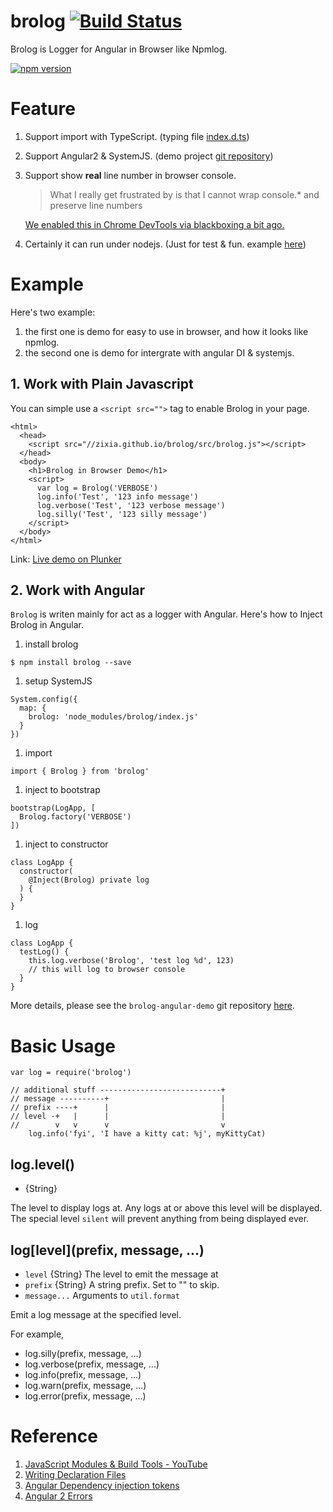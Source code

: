 # brolog  [![Build Status](https://travis-ci.org/zixia/brolog.svg?branch=master)](https://travis-ci.org/zixia/brolog)

Brolog is Logger for Angular in Browser like Npmlog.

[![npm version](https://badge.fury.io/js/brolog.svg)](https://badge.fury.io/js/brolog)

# Feature

1. Support import with TypeScript. (typing file [index.d.ts](https://github.com/zixia/brolog/blob/master/index.d.ts))
1. Support Angular2 & SystemJS. (demo project [git repository](https://github.com/zixia/brolog-angular-demo))
1. Support show **real** line number in browser console.
    > What I really get frustrated by is that I cannot wrap console.* and preserve line numbers

    [We enabled this in Chrome DevTools via blackboxing a bit ago.](https://gist.github.com/paulirish/c307a5a585ddbcc17242)
1. Certainly it can run under nodejs. (Just for test & fun. example [here](https://github.com/zixia/brolog/blob/master/example/npm-like-logger.js))

# Example

Here's two example: 

1. the first one is demo for easy to use in browser, and how it looks like npmlog.
1. the second one is demo for intergrate with angular DI & systemjs.

## 1. Work with Plain Javascript

You can simple use a `<script src="">` tag to enable Brolog in your page.

```
<html>
  <head>
    <script src="//zixia.github.io/brolog/src/brolog.js"></script>
  </head>
  <body>
    <h1>Brolog in Browser Demo</h1>
    <script>
      var log = Brolog('VERBOSE')
      log.info('Test', '123 info message')
      log.verbose('Test', '123 verbose message')
      log.silly('Test', '123 silly message')
    </script>
  </body>
</html>
```

Link: [Live demo on Plunker](http://embed.plnkr.co/tvO9MHscHuOM5XvZRIU6/)

## 2. Work with Angular

`Brolog` is writen mainly for act as a logger with Angular. Here's how to Inject Brolog in Angular.

1. install brolog  
  ```
  $ npm install brolog --save
  ```
  
1. setup SystemJS  
  ```
  System.config({
    map: {
      brolog: 'node_modules/brolog/index.js'
    }
  })
  ```
  
1. import  
  ```
  import { Brolog } from 'brolog'
  ```
    
1. inject to bootstrap  
  ```
  bootstrap(LogApp, [
    Brolog.factory('VERBOSE')
  ])
  ```
  
1. inject to constructor  
  ```
  class LogApp {
    constructor(
      @Inject(Brolog) private log
    ) {
    }
  }
  ```
  
1. log  
  ```
  class LogApp {
    testLog() {
      this.log.verbose('Brolog', 'test log %d', 123)
      // this will log to browser console
    }
  }
  ```

More details, please see the `brolog-angular-demo` git repository [here](https://github.com/zixia/brolog-angular-demo).

# Basic Usage

```
var log = require('brolog')

// additional stuff ---------------------------+
// message ----------+                         |
// prefix ----+      |                         |
// level -+   |      |                         |
//        v   v      v                         v
    log.info('fyi', 'I have a kitty cat: %j', myKittyCat)
```

## log.level()

* {String}

The level to display logs at.  Any logs at or above this level will be
displayed.  The special level `silent` will prevent anything from being
displayed ever.

## log\[level](prefix, message, ...)

* `level` {String} The level to emit the message at
* `prefix` {String} A string prefix.  Set to "" to skip.
* `message...` Arguments to `util.format`

Emit a log message at the specified level.

For example,

* log.silly(prefix, message, ...)
* log.verbose(prefix, message, ...)
* log.info(prefix, message, ...)
* log.warn(prefix, message, ...)
* log.error(prefix, message, ...)

# Reference

1. [JavaScript Modules & Build Tools - YouTube](https://www.youtube.com/watch?v=U4ja6HeBm6s)
2. [Writing Declaration Files](https://www.typescriptlang.org/docs/handbook/writing-declaration-files.html)
3. [Angular Dependency injection tokens](https://angular.io/docs/ts/latest/guide/dependency-injection.html#!#token)
4. [Angular 2 Errors](https://daveceddia.com/angular-2-errors/)
